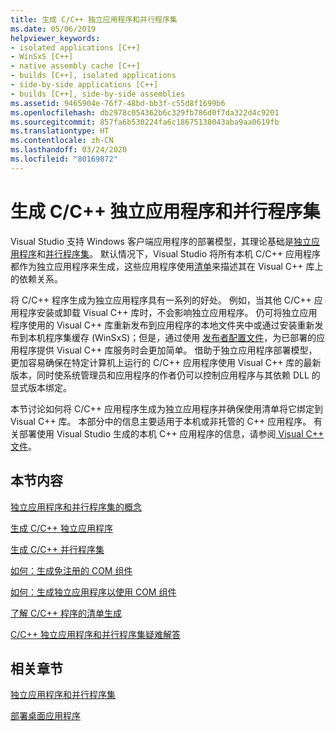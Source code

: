 ```yaml
---
title: 生成 C/C++ 独立应用程序和并行程序集
ms.date: 05/06/2019
helpviewer_keywords:
- isolated applications [C++]
- WinSxS [C++]
- native assembly cache [C++]
- builds [C++], isolated applications
- side-by-side applications [C++]
- builds [C++], side-by-side assemblies
ms.assetid: 9465904e-76f7-48bd-bb3f-c55d8f1699b6
ms.openlocfilehash: db2978c054362b6c329fb786d0f7da322d4c9201
ms.sourcegitcommit: 857fa6b530224fa6c18675138043aba9aa0619fb
ms.translationtype: HT
ms.contentlocale: zh-CN
ms.lasthandoff: 03/24/2020
ms.locfileid: "80169872"
---
```

# <a name="building-cc-isolated-applications-and-side-by-side-assemblies"></a>生成 C/C++ 独立应用程序和并行程序集

Visual Studio 支持 Windows 客户端应用程序的部署模型，其理论基础是[独立应用程序](/windows/win32/SbsCs/isolated-applications)和[并行程序集](/windows/win32/SbsCs/about-side-by-side-assemblies-)。 默认情况下，Visual Studio 将所有本机 C/C++ 应用程序都作为独立应用程序来生成，这些应用程序使用[清单](/windows/win32/sbscs/manifests)来描述其在 Visual C++ 库上的依赖关系。

将 C/C++ 程序生成为独立应用程序具有一系列的好处。 例如，当其他 C/C++ 应用程序安装或卸载 Visual C++ 库时，不会影响独立应用程序。 仍可将独立应用程序使用的 Visual C++ 库重新发布到应用程序的本地文件夹中或通过安装重新发布到本机程序集缓存 (WinSxS)；但是，通过使用 [发布者配置文件](/windows/win32/SbsCs/publisher-configuration)，为已部署的应用程序提供 Visual C++ 库服务时会更加简单。 借助于独立应用程序部署模型，更加容易确保在特定计算机上运行的 C/C++ 应用程序使用 Visual C++ 库的最新版本，同时使系统管理员和应用程序的作者仍可以控制应用程序与其依赖 DLL 的显式版本绑定。

本节讨论如何将 C/C++ 应用程序生成为独立应用程序并确保使用清单将它绑定到 Visual C++ 库。 本部分中的信息主要适用于本机或非托管的 C++ 应用程序。 有关部署使用 Visual Studio 生成的本机 C++ 应用程序的信息，请参阅[ Visual C++ 文件](../windows/redistributing-visual-cpp-files.md)。

## <a name="in-this-section"></a>本节内容

[独立应用程序和并行程序集的概念](concepts-of-isolated-applications-and-side-by-side-assemblies.md)

[生成 C/C++ 独立应用程序](building-c-cpp-isolated-applications.md)

[生成 C/C++ 并行程序集](building-c-cpp-side-by-side-assemblies.md)

[如何：生成免注册的 COM 组件](how-to-build-registration-free-com-components.md)

[如何：生成独立应用程序以使用 COM 组件](how-to-build-isolated-applications-to-consume-com-components.md)

[了解 C/C++ 程序的清单生成](understanding-manifest-generation-for-c-cpp-programs.md)

[C/C++ 独立应用程序和并行程序集疑难解答](troubleshooting-c-cpp-isolated-applications-and-side-by-side-assemblies.md)

## <a name="related-sections"></a>相关章节

[独立应用程序和并行程序集](/windows/win32/SbsCs/isolated-applications-and-side-by-side-assemblies-portal)

[部署桌面应用程序](../windows/deploying-native-desktop-applications-visual-cpp.md)
